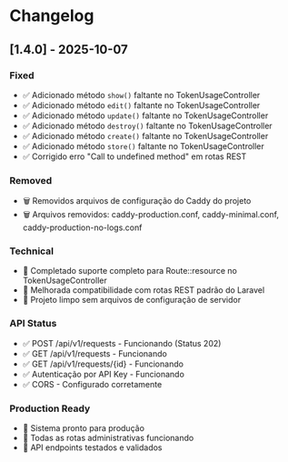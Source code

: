 # Changelog

## [1.4.0] - 2025-10-07

### Fixed
- ✅ Adicionado método `show()` faltante no TokenUsageController
- ✅ Adicionado método `edit()` faltante no TokenUsageController  
- ✅ Adicionado método `update()` faltante no TokenUsageController
- ✅ Adicionado método `destroy()` faltante no TokenUsageController
- ✅ Adicionado método `create()` faltante no TokenUsageController
- ✅ Adicionado método `store()` faltante no TokenUsageController
- ✅ Corrigido erro "Call to undefined method" em rotas REST

### Removed
- 🗑️ Removidos arquivos de configuração do Caddy do projeto
- 🗑️ Arquivos removidos: caddy-production.conf, caddy-minimal.conf, caddy-production-no-logs.conf

### Technical
- 🔧 Completado suporte completo para Route::resource no TokenUsageController
- 🔧 Melhorada compatibilidade com rotas REST padrão do Laravel
- 🔧 Projeto limpo sem arquivos de configuração de servidor

### API Status
- ✅ POST /api/v1/requests - Funcionando (Status 202)
- ✅ GET /api/v1/requests - Funcionando
- ✅ GET /api/v1/requests/{id} - Funcionando
- ✅ Autenticação por API Key - Funcionando
- ✅ CORS - Configurado corretamente

### Production Ready
- 🚀 Sistema pronto para produção
- 🚀 Todas as rotas administrativas funcionando
- 🚀 API endpoints testados e validados